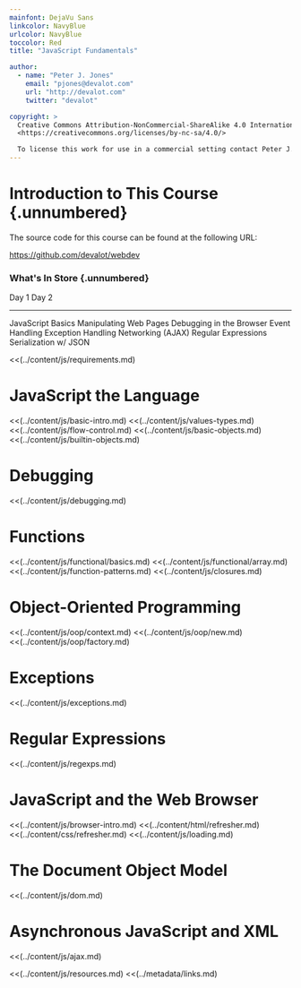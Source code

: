 ```yaml
---
mainfont: DejaVu Sans
linkcolor: NavyBlue
urlcolor: NavyBlue
toccolor: Red
title: "JavaScript Fundamentals"

author:
  - name: "Peter J. Jones"
    email: "pjones@devalot.com"
    url: "http://devalot.com"
    twitter: "devalot"

copyright: >
  Creative Commons Attribution-NonCommercial-ShareAlike 4.0 International Public License:
  <https://creativecommons.org/licenses/by-nc-sa/4.0/>

  To license this work for use in a commercial setting contact Peter J. Jones.
---
```


# Introduction to This Course {.unnumbered}

The source code for this course can be found at the following URL:

<https://github.com/devalot/webdev>

### What's In Store  {.unnumbered}

  Day 1                        Day 2
  --------------               --------------
  JavaScript Basics            Manipulating Web Pages
  Debugging in the Browser     Event Handling
  Exception Handling           Networking (AJAX)
  Regular Expressions          Serialization w/ JSON

<<(../content/js/requirements.md)

# JavaScript the Language

  <<(../content/js/basic-intro.md)
  <<(../content/js/values-types.md)
  <<(../content/js/flow-control.md)
  <<(../content/js/basic-objects.md)
  <<(../content/js/builtin-objects.md)

# Debugging

  <<(../content/js/debugging.md)

# Functions

  <<(../content/js/functional/basics.md)
  <<(../content/js/functional/array.md)
  <<(../content/js/function-patterns.md)
  <<(../content/js/closures.md)

# Object-Oriented Programming

  <<(../content/js/oop/context.md)
  <<(../content/js/oop/new.md)
  <<(../content/js/oop/factory.md)

# Exceptions

  <<(../content/js/exceptions.md)

# Regular Expressions

  <<(../content/js/regexps.md)

# JavaScript and the Web Browser

  <<(../content/js/browser-intro.md)
  <<(../content/html/refresher.md)
  <<(../content/css/refresher.md)
  <<(../content/js/loading.md)

# The Document Object Model

  <<(../content/js/dom.md)

# Asynchronous JavaScript and XML

  <<(../content/js/ajax.md)

<!-- ====================================================================== -->
<!-- FOOTER                                                                 -->
<!-- ====================================================================== -->

<<(../content/js/resources.md)
<<(../metadata/links.md)
